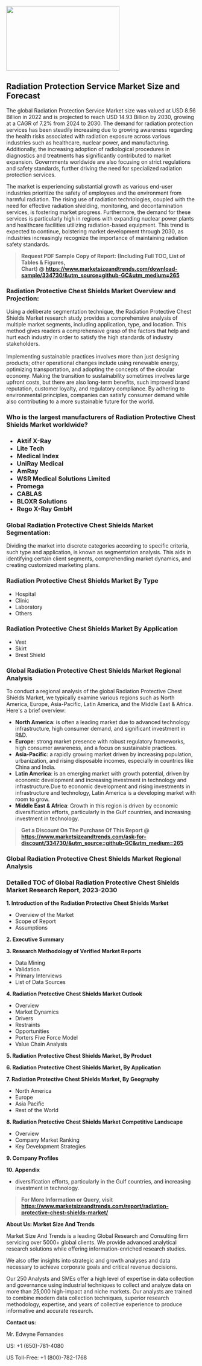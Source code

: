 <p><img class="alignnone size-medium wp-image-20088" src="https://ffe5etoiles.com/wp-content/uploads/2024/12/MST1-300x171.png" alt="" width="300" height="171" /></p><h2>Radiation Protection Service Market Size and Forecast</h2><p>The global Radiation Protection Service Market size was valued at USD 8.56 Billion in 2022 and is projected to reach USD 14.93 Billion by 2030, growing at a CAGR of 7.2% from 2024 to 2030. The demand for radiation protection services has been steadily increasing due to growing awareness regarding the health risks associated with radiation exposure across various industries such as healthcare, nuclear power, and manufacturing. Additionally, the increasing adoption of radiological procedures in diagnostics and treatments has significantly contributed to market expansion. Governments worldwide are also focusing on strict regulations and safety standards, further driving the need for specialized radiation protection services.</p><p>The market is experiencing substantial growth as various end-user industries prioritize the safety of employees and the environment from harmful radiation. The rising use of radiation technologies, coupled with the need for effective radiation shielding, monitoring, and decontamination services, is fostering market progress. Furthermore, the demand for these services is particularly high in regions with expanding nuclear power plants and healthcare facilities utilizing radiation-based equipment. This trend is expected to continue, bolstering market development through 2030, as industries increasingly recognize the importance of maintaining radiation safety standards.</p></p><blockquote id="" class=""><strong>Request PDF Sample Copy of Report: (Including Full TOC, List of Tables &amp; Figures, Chart)&nbsp;@&nbsp;<strong><a href="https://www.marketsizeandtrends.com/download-sample/334730/&utm_source=github-GC&utm_medium=265" target="_blank">https://www.marketsizeandtrends.com/download-sample/334730/&utm_source=github-GC&utm_medium=265</a></strong></strong></blockquote><h3 id="" class="">Radiation Protective Chest Shields Market&nbsp;Overview and Projection:</h3><p id="" class="">Using a deliberate segmentation technique, the Radiation Protective Chest Shields Market research study provides a comprehensive analysis of multiple market segments, including application, type, and location. This method gives readers a comprehensive grasp of the factors that help and hurt each industry in order to satisfy the high standards of industry stakeholders. <br /> <br />Implementing sustainable practices involves more than just designing products; other operational changes include using renewable energy, optimizing transportation, and adopting the concepts of the circular economy. Making the transition to sustainability sometimes involves large upfront costs, but there are also long-term benefits, such improved brand reputation, customer loyalty, and regulatory compliance. By adhering to environmental principles, companies can satisfy consumer demand while also contributing to a more sustainable future for the world.</p><h3 id="" class="">Who is the largest manufacturers of&nbsp;Radiation Protective Chest Shields Market worldwide?</h3><h3 class=""><p><ul><li>Aktif X-Ray </li><li> Lite Tech </li><li> Medical Index </li><li> UniRay Medical </li><li> AmRay </li><li> WSR Medical Solutions Limited </li><li> Promega </li><li> CABLAS </li><li> BLOXR Solutions </li><li> Rego X-Ray GmbH</li></ul></p></h3><h3 id="" class="">Global&nbsp;Radiation Protective Chest Shields Market Segmentation:</h3><p id="" class="">Dividing the market into discrete categories according to specific criteria, such type and application, is known as segmentation analysis. This aids in identifying certain client segments, comprehending market dynamics, and creating customized marketing plans.</p><h3 id="" class="">Radiation Protective Chest Shields Market&nbsp;By Type</h3><p><p><ul><li>Hospital</li><li> Clinic</li><li> Laboratory</li><li> Others</p></li></ul></p></p><h3 id="" class="">Radiation Protective Chest Shields Market&nbsp;By Application</h3><p class=""><p><ul><li>Vest</li><li> Skirt</li><li> Brest Shield</li></ul></p></p><h3 id="" class="">Global Radiation Protective Chest Shields Market Regional Analysis</h3><p id="" class="">To conduct a regional analysis of the global Radiation Protective Chest Shields Market, we typically examine various regions such as North America, Europe, Asia-Pacific, Latin America, and the Middle East &amp; Africa. Here's a brief overview:</p><ul><li><strong>North America</strong>: is often a leading market due to advanced technology infrastructure, high consumer demand, and significant investment in R&amp;D.</li><li><strong>Europe</strong>: strong market presence with robust regulatory frameworks, high consumer awareness, and a focus on sustainable practices.</li><li><strong>Asia-Pacific</strong>: a rapidly growing market driven by increasing population, urbanization, and rising disposable incomes, especially in countries like China and India.</li><li><strong>Latin America</strong>: is an emerging market with growth potential, driven by economic development and increasing investment in technology and infrastructure.Due to economic development and rising investments in infrastructure and technology, Latin America is a developing market with room to grow.</li><li><strong>Middle East &amp; Africa</strong>: Growth in this region is driven by economic diversification efforts, particularly in the Gulf countries, and increasing investment in technology.</li></ul><blockquote id="" class=""><strong>Get a Discount On The Purchase Of This Report @ <strong><a href="https://www.marketsizeandtrends.com/ask-for-discount/334730/&utm_source=github-GC&utm_medium=265" target="_blank">https://www.marketsizeandtrends.com/ask-for-discount/334730/&utm_source=github-GC&utm_medium=265</a></strong></strong></blockquote><h3 id="" class="">Global Radiation Protective Chest Shields Market Regional Analysis</h3><h3 id="" class="">Detailed TOC of Global Radiation Protective Chest Shields Market Research Report, 2023-2030</h3><p id="" class=""><strong>1. Introduction of the Radiation Protective Chest Shields Market</strong></p><ul><li>Overview of the Market</li><li>Scope of Report</li><li>Assumptions</li></ul><p id="" class=""><strong>2. Executive Summary</strong></p><p id="" class=""><strong>3. Research Methodology of Verified Market Reports</strong></p><ul><li>Data Mining</li><li>Validation</li><li>Primary Interviews</li><li>List of Data Sources</li></ul><p id="" class=""><strong>4. Radiation Protective Chest Shields Market Outlook</strong></p><ul><li>Overview</li><li>Market Dynamics</li><li>Drivers</li><li>Restraints</li><li>Opportunities</li><li>Porters Five Force Model</li><li>Value Chain Analysis</li></ul><p id="" class=""><strong>5. Radiation Protective Chest Shields Market, By Product</strong></p><p id="" class=""><strong>6. Radiation Protective Chest Shields Market, By Application</strong></p><p id="" class=""><strong>7. Radiation Protective Chest Shields Market, By Geography</strong></p><ul><li>North America</li><li>Europe</li><li>Asia Pacific</li><li>Rest of the World</li></ul><p id="" class=""><strong>8. Radiation Protective Chest Shields Market Competitive Landscape</strong></p><ul><li>Overview</li><li>Company Market Ranking</li><li>Key Development Strategies</li></ul><p id="" class=""><strong>9. Company Profiles</strong></p><p id="" class=""><strong>10. Appendix</strong></p><ul><li>diversification efforts, particularly in the Gulf countries, and increasing investment in technology.</li></ul><blockquote id="" class=""><strong>For More Information or Query, visit <strong><strong><a href="https://www.marketsizeandtrends.com/report/radiation-protective-chest-shields-market/" target="_blank">https://www.marketsizeandtrends.com/report/radiation-protective-chest-shields-market/</a></strong></strong></strong></blockquote><p id="" class=""><strong>About Us: Market Size And Trends</strong></p><p id="" class="">Market Size And Trends is a leading Global Research and Consulting firm servicing over 5000+ global clients. We provide advanced analytical research solutions while offering information-enriched research studies.</p><p id="" class="">We also offer insights into strategic and growth analyses and data necessary to achieve corporate goals and critical revenue decisions.</p><p id="" class="">Our 250 Analysts and SMEs offer a high level of expertise in data collection and governance using industrial techniques to collect and analyze data on more than 25,000 high-impact and niche markets. Our analysts are trained to combine modern data collection techniques, superior research methodology, expertise, and years of collective experience to produce informative and accurate research.</p><p id="" class=""><strong>Contact us:</strong></p><p id="" class="">Mr. Edwyne Fernandes</p><p id="" class="">US: +1 (650)-781-4080</p><p id="" class="">US Toll-Free: +1 (800)-782-1768</p>
